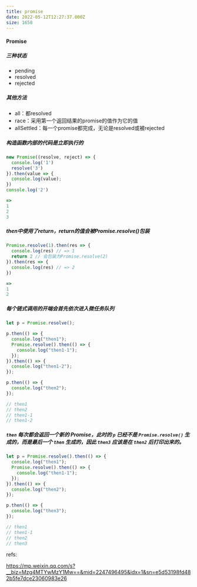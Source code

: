 ```yaml
---
title: promise
date: 2022-05-12T12:27:37.000Z
size: 1658
---
```

#### Promise

##### 三种状态

- pending
- resolved
- rejected

##### 其他方法

- all：都resolved
- race：采用第一个返回结果的promise的值作为它的值
- allSettled：每一个promise都完成，无论是resolved或被rejected

##### 构造函数内部的代码是立即执行的

```javascript
new Promise((resolve, reject) => {
  console.log('1') 
  resolve('3')
}).then(value => {
  console.log(value);
})
console.log('2')

=> 
1
2
3
```

##### then中使用了return，return的值会被Promise.resolve()包装

```javascript
Promise.resolve(1).then(res => {
  console.log(res) // => 1
  return 2 // 会包装为Promise.resolve(2)
}).then(res => {
  console.log(res) // => 2
})

=> 
1
2
```

##### 每个链式调用的开端会首先依次进入微任务队列

```js
let p = Promise.resolve();

p.then(() => {
  console.log("then1");
  Promise.resolve().then(() => {
    console.log("then1-1");
  });
}).then(() => {
  console.log("then1-2");
});

p.then(() => {
  console.log("then2");
});

// then1
// then2
// then1-1
// then1-2
```

##### `then` 每次都会返回一个新的 Promise，此时的 `p` 已经不是 `Promise.resolve()` 生成的，而是最后一个 `then` 生成的，因此 `then3` 应该是在 `then2` 后打印出来的。

```js
let p = Promise.resolve().then(() => {
  console.log("then1");
  Promise.resolve().then(() => {
    console.log("then1-1");
  });
}).then(() => {
  console.log("then2");
});

p.then(() => {
  console.log("then3");
});

// then1
// then1-1
// then2
// then3
```

refs:

https://mp.weixin.qq.com/s?__biz=Mzg4MTYwMzY1Mw==&mid=2247496495&idx=1&sn=e5d53198fd482b5fe7dce23060983e26
